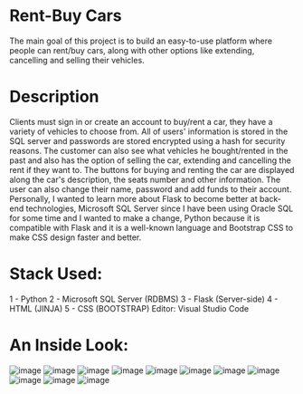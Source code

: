 # Rent-Buy Cars 
The main goal of this project is to build an easy-to-use platform where people can rent/buy cars, along with other options like extending, cancelling and selling their vehicles. 
# Description
Clients must sign in or create an account to buy/rent a car, they have a variety of vehicles to choose from. All of users' information is stored in the SQL server and passwords are stored encrypted using a hash for security reasons. The customer can also see what vehicles he bought/rented in the past and also has the option of selling the car, extending and cancelling the rent if they want to. The buttons for buying and renting the car are displayed along the car's description, the seats number and other information. The user can also change their name, password and add funds to their account. Personally, I wanted to learn more about Flask to become better at back-end technologies, Microsoft SQL Server since I have been using Oracle SQL for some time and I wanted to make a change, Python because it is compatible with Flask and it is a well-known language and Bootstrap CSS to make CSS design faster and better.
# Stack Used:
1 - Python
2 - Microsoft SQL Server (RDBMS)
3 - Flask (Server-side)
4 - HTML (JINJA)
5 - CSS (BOOTSTRAP)
Editor: Visual Studio Code
# An Inside Look:
![image](https://github.com/mathiasF21/Rent-Buy/assets/107279216/1246e24b-cd88-4bbc-a39f-7f6f40bcc451)
![image](https://github.com/mathiasF21/Rent-Buy/assets/107279216/d276e458-b832-4c66-98bc-6a3cdc4d61a1)
![image](https://github.com/mathiasF21/Rent-Buy/assets/107279216/379c4e6b-464f-4883-ad5d-962c0f8fa5ee)
![image](https://github.com/mathiasF21/Rent-Buy/assets/107279216/ff34642c-5731-42db-bdb0-8ba60ceb48de)
![image](https://github.com/mathiasF21/Rent-Buy/assets/107279216/3fe59d4d-ef09-4895-a339-2c3c23638c7f)
![image](https://github.com/mathiasF21/Rent-Buy/assets/107279216/03a3d87a-9b49-4c8a-a128-4af0ff7bd549)
![image](https://github.com/mathiasF21/Rent-Buy/assets/107279216/53d93554-c7cc-42e5-b3b6-569ce22e21a4)
![image](https://github.com/mathiasF21/Rent-Buy/assets/107279216/0aefffa3-58df-412d-a38d-53e5f52ebd07)
![image](https://github.com/mathiasF21/Rent-Buy/assets/107279216/71a9d6bd-e0bb-4b4c-959b-721071823cd2)
![image](https://github.com/mathiasF21/Rent-Buy/assets/107279216/d1d6a458-63e5-45b7-9e99-5ad010a5a3de)
![image](https://github.com/mathiasF21/Rent-Buy/assets/107279216/7c9b9277-511c-4cbf-90c1-d5db95455100)


